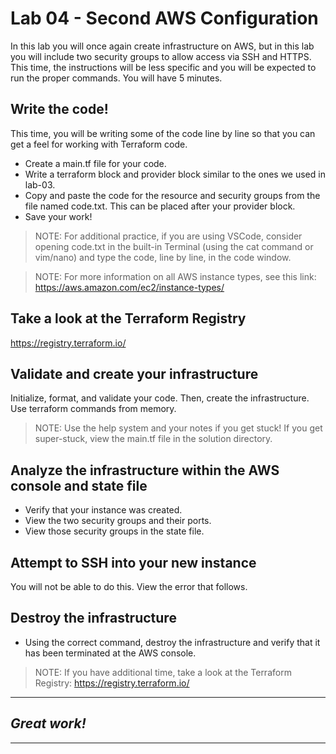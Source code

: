 # Lab 04 - Second AWS Configuration
In this lab you will once again create infrastructure on AWS, but in this lab you will include two security groups to allow access via SSH and HTTPS.
This time, the instructions will be less specific and you will be expected to run the proper commands. 
You will have 5 minutes.

## Write the code!
This time, you will be writing some of the code line by line so that you can get a feel for working with Terraform code. 
- Create a main.tf file for your code. 
- Write a terraform block and provider block similar to the ones we used in lab-03. 
- Copy and paste the code for the resource and security groups from the file named code.txt. This can be placed after your provider block.
- Save your work!

> NOTE: For additional practice, if you are using VSCode, consider opening code.txt in the built-in Terminal (using the cat command or vim/nano) and type the code, line by line, in the code window. 

> NOTE: For more information on all AWS instance types, see this link: https://aws.amazon.com/ec2/instance-types/

## Take a look at the Terraform Registry
https://registry.terraform.io/

## Validate and create your infrastructure
Initialize, format, and validate your code. Then, create the infrastructure. Use terraform commands from memory.

> NOTE: Use the help system and your notes if you get stuck! If you get super-stuck, view the main.tf file in the solution directory.

## Analyze the infrastructure within the AWS console and state file
- Verify that your instance was created.
- View the two security groups and their ports.
- View those security groups in the state file.

## Attempt to SSH into your new instance
You will not be able to do this. View the error that follows.

## Destroy the infrastructure
- Using the correct command, destroy the infrastructure and verify that it has been terminated at the AWS console.

> NOTE: If you have additional time, take a look at the Terraform Registry: https://registry.terraform.io/

---
## *Great work!*
---